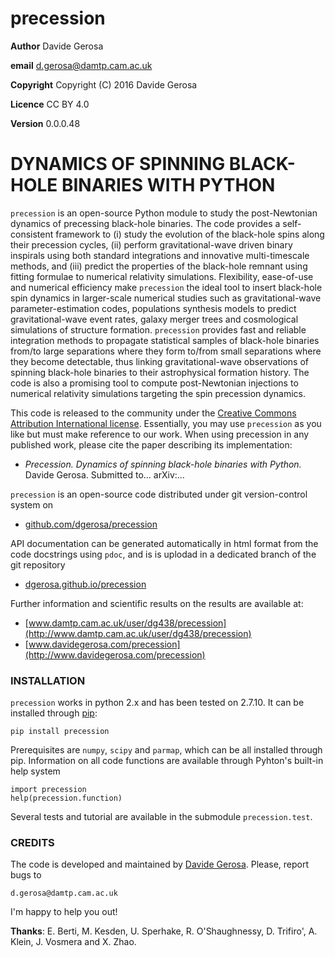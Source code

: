 precession
==========

**Author** Davide Gerosa

**email** d.gerosa@damtp.cam.ac.uk

**Copyright** Copyright (C) 2016 Davide Gerosa

**Licence** CC BY 4.0

**Version** 0.0.0.48


# DYNAMICS OF SPINNING BLACK-HOLE BINARIES WITH PYTHON

`precession` is an open-source Python module to study the post-Newtonian
dynamics of precessing black-hole binaries. The code provides a self-consistent
framework to (i) study the evolution of the black-hole spins along their
precession cycles, (ii) perform gravitational-wave driven binary inspirals using
both standard integrations and innovative multi-timescale methods, and (iii)
predict the properties of the black-hole remnant using fitting formulae to
numerical relativity simulations. Flexibility, ease-of-use and numerical
efficiency make `precession` the ideal tool to insert black-hole spin dynamics in
larger-scale numerical studies such as gravitational-wave parameter-estimation
codes, populations synthesis models to predict gravitational-wave event rates,
galaxy merger trees and cosmological simulations of structure formation.
`precession` provides fast and reliable integration methods to propagate
statistical samples of black-hole binaries from/to large separations where they
form to/from small separations where they become detectable, thus linking
gravitational-wave observations of spinning black-hole binaries to their
astrophysical formation history. The code is also a promising tool to compute
post-Newtonian injections to numerical relativity simulations targeting the spin
precession dynamics.

This code is released to the community under the [Creative Commons Attribution
International license](http://creativecommons.org/licenses/by/4.0).
Essentially, you may use `precession` as you like but must make reference to
our work. When using precession in any published work, please cite the paper
describing its implementation:

- *Precession. Dynamics of spinning black-hole binaries with Python.* 
Davide Gerosa. Submitted to... arXiv:...

`precession` is an open-source code distributed under git version-control system on

- [github.com/dgerosa/precession](https://github.com/dgerosa/precessions)

API documentation can be generated automatically in html format from the code
docstrings using `pdoc`, and is is uplodad in a dedicated branch of the git
repository      

- [dgerosa.github.io/precession](https://dgerosa.github.io/precession)

Further information and scientific results on the results are available at:

- [www.damtp.cam.ac.uk/user/dg438/precession](http://www.damtp.cam.ac.uk/user/dg438/precession) 
- [www.davidegerosa.com/precession](http://www.davidegerosa.com/precession)


### INSTALLATION
 
`precession` works in python 2.x and has been tested on 2.7.10. It can be
installed through [pip](https://pypi.python.org/pypi/precession):

    pip install precession

Prerequisites are `numpy`, `scipy` and `parmap`, which can be all installed
through pip. Information on all code functions are available through Pyhton's
built-in help system

    import precession
    help(precession.function)

Several tests and tutorial are available in the submodule `precession.test`.


### CREDITS
The code is developed and maintained by [Davide Gerosa](www.davidegerosa.com). 
Please, report bugs to

    d.gerosa@damtp.cam.ac.uk

I'm happy to help you out! 

**Thanks**: E. Berti, M. Kesden, U. Sperhake, R. O'Shaughnessy, D.
Trifiro', A. Klein, J. Vosmera and X. Zhao.
